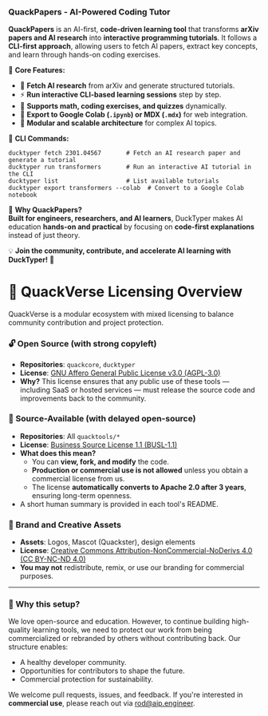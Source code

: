 ### **QuackPapers - AI-Powered Coding Tutor**  

**QuackPapers** is an AI-first, **code-driven learning tool** that transforms **arXiv papers and AI research** into **interactive programming tutorials**. It follows a **CLI-first approach**, allowing users to fetch AI papers, extract key concepts, and learn through hands-on coding exercises.  

🔹 **Core Features:**  
- 📖 **Fetch AI research** from arXiv and generate structured tutorials.  
- ⚡ **Run interactive CLI-based learning sessions** step by step.  
- 🧮 **Supports math, coding exercises, and quizzes** dynamically.  
- 🚀 **Export to Google Colab (`.ipynb`) or MDX (`.mdx`)** for web integration.  
- 🔄 **Modular and scalable architecture** for complex AI topics.  

🔹 **CLI Commands:**  
```
ducktyper fetch 2301.04567       # Fetch an AI research paper and generate a tutorial  
ducktyper run transformers       # Run an interactive AI tutorial in the CLI  
ducktyper list                   # List available tutorials  
ducktyper export transformers --colab  # Convert to a Google Colab notebook  
```

🔹 **Why QuackPapers?**  
**Built for engineers, researchers, and AI learners**, DuckTyper makes AI education **hands-on and practical** by focusing on **code-first explanations** instead of just theory.  

💡 **Join the community, contribute, and accelerate AI learning with DuckTyper!** 🚀

# 🦆 QuackVerse Licensing Overview

QuackVerse is a modular ecosystem with mixed licensing to balance community contribution and project protection.

### 🔓 Open Source (with strong copyleft)
- **Repositories**: `quackcore`, `ducktyper`
- **License**: [GNU Affero General Public License v3.0 (AGPL-3.0)](https://www.gnu.org/licenses/agpl-3.0.en.html)
- **Why?** This license ensures that any public use of these tools — including SaaS or hosted services — must release the source code and improvements back to the community.

### 🔐 Source-Available (with delayed open-source)
- **Repositories**: All `quacktools/*`
- **License**: [Business Source License 1.1 (BUSL-1.1)](https://mariadb.com/bsl11/)
- **What does this mean?**
  - You can **view, fork, and modify** the code.
  - **Production or commercial use is not allowed** unless you obtain a commercial license from us.
  - The license **automatically converts to Apache 2.0 after 3 years**, ensuring long-term openness.
- A short human summary is provided in each tool's README.

### 🎨 Brand and Creative Assets
- **Assets**: Logos, Mascot (Quackster), design elements
- **License**: [Creative Commons Attribution-NonCommercial-NoDerivs 4.0 (CC BY-NC-ND 4.0)](https://creativecommons.org/licenses/by-nc-nd/4.0/)
- **You may not** redistribute, remix, or use our branding for commercial purposes.

---

### 🧠 Why this setup?

We love open-source and education. However, to continue building high-quality learning tools, we need to protect our work from being commercialized or rebranded by others without contributing back. Our structure enables:
- A healthy developer community.
- Opportunities for contributors to shape the future.
- Commercial protection for sustainability.

We welcome pull requests, issues, and feedback. If you're interested in **commercial use**, please reach out via [rod@aip.engineer](mailto:rod@aip.engineer).
